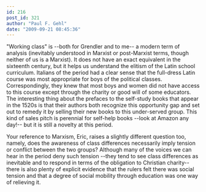 ```yaml
---
id: 216
post_id: 321
author: "Paul F. Gehl"
date: "2009-09-21 08:45:36"
---
```

"Working class" is --both for Grendler and to me-- a modern term of analysis (inevitably understood in Marxist or post-Marxist terms, though neither of us is a Marxist). It does not have an exact equivalent in the sixteenth century, but it helps us understand the elitism of the Latin school curriculum. Italians of the period had a clear sense that the full-dress Latin course was most appropriate for boys of the political classes. Correspondingly, they knew that most boys and women did not have access to this course except through the charity or good will of some educators. The interesting thing about the prefaces to the self-study books that appear in the 1520s is that their authors both recognize this opportunity gap and set out to remedy it by selling their new books to this under-served group. This kind of sales pitch is perennial for self-help books --look at Amazon any day!-- but it is still a novelty at this period.




Your reference to Marxism, Eric, raises a slightly different question too, namely, does the awareness of class differences necessarily imply tension or conflict between the two groups? Although many of the voices we can hear in the period deny such tension --they tend to see class differences as inevitable and to respond in terms of the obligation to Christian charity-- there is also plenty of explicit evidence that the rulers felt there was social tension and that a degree of social mobility through education was one way of relieving it.
